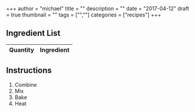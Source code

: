 +++
author = "michael"
title = ""
description = ""
date = "2017-04-12"
draft = true
thumbnail = ""
tags = ["",""]
categories = ["recipes"]
+++

## Ingredient List
Quantity | Ingredient
----|----

## Instructions
1. Combine
2. Mix
3. Bake
4. Heat
